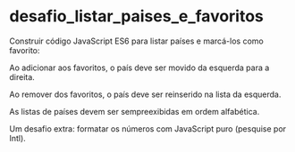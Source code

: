 # desafio_listar_paises_e_favoritos

Construir código JavaScript ES6 para listar países e marcá-los como favorito:

Ao adicionar aos favoritos, o país deve ser movido da esquerda para a direita.

Ao remover dos favoritos, o país deve ser reinserido na lista da esquerda.

As listas de países devem ser sempreexibidas em ordem alfabética.

Um desafio extra: formatar os números com JavaScript puro (pesquise por Intl).
